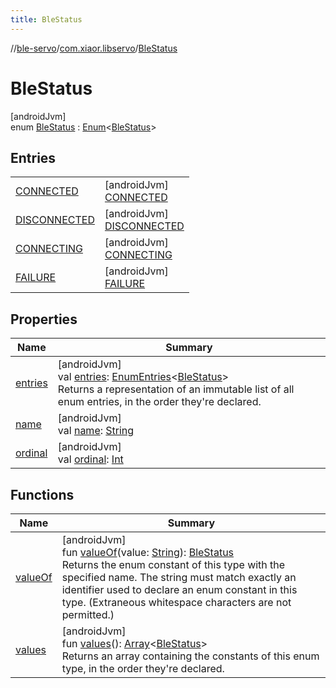 ```yaml
---
title: BleStatus
---
```

//[ble-servo](../../../index.html)/[com.xiaor.libservo](../index.html)/[BleStatus](index.html)



# BleStatus



[androidJvm]\
enum [BleStatus](index.html) : [Enum](https://kotlinlang.org/api/latest/jvm/stdlib/kotlin/-enum/index.html)&lt;[BleStatus](index.html)&gt;



## Entries


| | |
|---|---|
| [CONNECTED](-c-o-n-n-e-c-t-e-d/index.html) | [androidJvm]<br>[CONNECTED](-c-o-n-n-e-c-t-e-d/index.html) |
| [DISCONNECTED](-d-i-s-c-o-n-n-e-c-t-e-d/index.html) | [androidJvm]<br>[DISCONNECTED](-d-i-s-c-o-n-n-e-c-t-e-d/index.html) |
| [CONNECTING](-c-o-n-n-e-c-t-i-n-g/index.html) | [androidJvm]<br>[CONNECTING](-c-o-n-n-e-c-t-i-n-g/index.html) |
| [FAILURE](-f-a-i-l-u-r-e/index.html) | [androidJvm]<br>[FAILURE](-f-a-i-l-u-r-e/index.html) |


## Properties


| Name | Summary |
|---|---|
| [entries](entries.html) | [androidJvm]<br>val [entries](entries.html): [EnumEntries](https://kotlinlang.org/api/latest/jvm/stdlib/kotlin.enums/-enum-entries/index.html)&lt;[BleStatus](index.html)&gt;<br>Returns a representation of an immutable list of all enum entries, in the order they're declared. |
| [name](../-motor-def/-v-e-r-t-i-c-a-l/index.html#-372974862%2FProperties%2F1561244741) | [androidJvm]<br>val [name](../-motor-def/-v-e-r-t-i-c-a-l/index.html#-372974862%2FProperties%2F1561244741): [String](https://kotlinlang.org/api/latest/jvm/stdlib/kotlin/-string/index.html) |
| [ordinal](../-motor-def/-v-e-r-t-i-c-a-l/index.html#-739389684%2FProperties%2F1561244741) | [androidJvm]<br>val [ordinal](../-motor-def/-v-e-r-t-i-c-a-l/index.html#-739389684%2FProperties%2F1561244741): [Int](https://kotlinlang.org/api/latest/jvm/stdlib/kotlin/-int/index.html) |


## Functions


| Name | Summary |
|---|---|
| [valueOf](value-of.html) | [androidJvm]<br>fun [valueOf](value-of.html)(value: [String](https://kotlinlang.org/api/latest/jvm/stdlib/kotlin/-string/index.html)): [BleStatus](index.html)<br>Returns the enum constant of this type with the specified name. The string must match exactly an identifier used to declare an enum constant in this type. (Extraneous whitespace characters are not permitted.) |
| [values](values.html) | [androidJvm]<br>fun [values](values.html)(): [Array](https://kotlinlang.org/api/latest/jvm/stdlib/kotlin/-array/index.html)&lt;[BleStatus](index.html)&gt;<br>Returns an array containing the constants of this enum type, in the order they're declared. |

